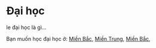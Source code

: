 # Đại học

le đại học là gì...

Bạn muốn học đại học ở: [Miền Bắc](mien-bac/), [Miền Trung](mien-bac/), [Miền Bắc](mien-bac/),  